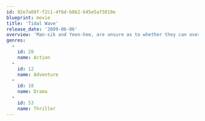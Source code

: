 ```yaml
---
id: 92e7a60f-f2c1-4f6d-b862-645e5af3819e
blueprint: movie
title: 'Tidal Wave'
release_date: '2009-06-06'
overview: 'Man-sik and Yeon-hee, are unsure as to whether they can overcome past wounds and continue being a couple. Dr. Kim, who cautions against a possible mega-tsunami at Haeundae, collapses in agony springing from an unexpected turn-up of his daughter and divorced wife. Hyoung-sik, after rescuing a woman from Seoul, rides out a ferocious storm to gladden her heart. A tsunami which destroys Haeundae symbolizes the establishment of a typical axis called provocation of conflicts, and later the inner spaces of the couples without anything left behind after all conflicts have ended'
genres:
  -
    id: 28
    name: Action
  -
    id: 12
    name: Adventure
  -
    id: 18
    name: Drama
  -
    id: 53
    name: Thriller
---
```

